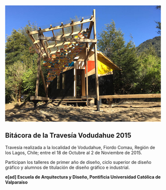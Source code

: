 ![Cubícula Cardinal](i/fotos/cubicula-cardinal.jpg)

## Bitácora de la Travesía Vodudahue 2015

Travesía realizada a la localidad de Vodudahue, Fiordo Comau, Región de los Lagos, Chile; entre el 18 de Octubre al 2 de Noviembre de 2015.

Participan los talleres de primer año de diseño, ciclo superior de diseño gráfico y alumnos de titulación de diseño gráfico e industrial.

**e[ad] Escuela de Arquitectura y Diseño, Pontificia Universidad Católica de Valparaíso**